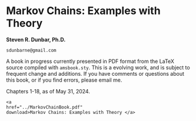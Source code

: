 Markov Chains: Examples with Theory
=============================

**Steven R. Dunbar, Ph.D.**

`sdunbarne@gmail.com`

A book in progress currently presented in PDF format from the LaTeX
source compiled with `amsbook.sty`.  This is a evolving work, and is
subject to frequent change and additions.  If you have comments or
questions about this book, or if you find errors, please email me.

Chapters 1-18, as of May 31, 2024.

~~~
<a
href="../MarkovChainBook.pdf"
download>Markov Chains: Examples with Theory </a> 

~~~
